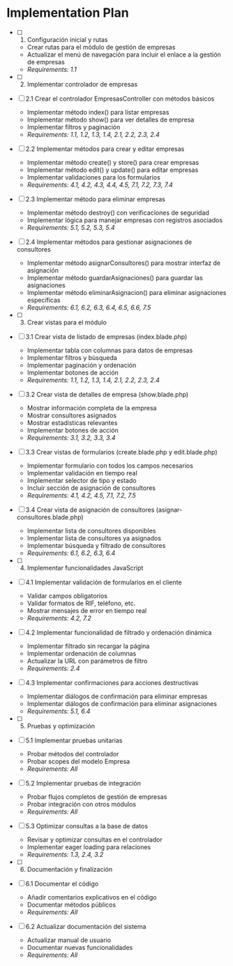 # Implementation Plan

-   [ ] 1. Configuración inicial y rutas

    -   Crear rutas para el módulo de gestión de empresas
    -   Actualizar el menú de navegación para incluir el enlace a la gestión de empresas
    -   _Requirements: 1.1_

-   [ ] 2. Implementar controlador de empresas
-   [ ] 2.1 Crear el controlador EmpresasController con métodos básicos

    -   Implementar método index() para listar empresas
    -   Implementar método show() para ver detalles de empresa
    -   Implementar filtros y paginación
    -   _Requirements: 1.1, 1.2, 1.3, 1.4, 2.1, 2.2, 2.3, 2.4_

-   [ ] 2.2 Implementar métodos para crear y editar empresas

    -   Implementar método create() y store() para crear empresas
    -   Implementar método edit() y update() para editar empresas
    -   Implementar validaciones para los formularios
    -   _Requirements: 4.1, 4.2, 4.3, 4.4, 4.5, 7.1, 7.2, 7.3, 7.4_

-   [ ] 2.3 Implementar método para eliminar empresas

    -   Implementar método destroy() con verificaciones de seguridad
    -   Implementar lógica para manejar empresas con registros asociados
    -   _Requirements: 5.1, 5.2, 5.3, 5.4_

-   [ ] 2.4 Implementar métodos para gestionar asignaciones de consultores

    -   Implementar método asignarConsultores() para mostrar interfaz de asignación
    -   Implementar método guardarAsignaciones() para guardar las asignaciones
    -   Implementar método eliminarAsignacion() para eliminar asignaciones específicas
    -   _Requirements: 6.1, 6.2, 6.3, 6.4, 6.5, 6.6, 7.5_

-   [ ] 3. Crear vistas para el módulo
-   [ ] 3.1 Crear vista de listado de empresas (index.blade.php)

    -   Implementar tabla con columnas para datos de empresas
    -   Implementar filtros y búsqueda
    -   Implementar paginación y ordenación
    -   Implementar botones de acción
    -   _Requirements: 1.1, 1.2, 1.3, 1.4, 2.1, 2.2, 2.3, 2.4_

-   [ ] 3.2 Crear vista de detalles de empresa (show.blade.php)

    -   Mostrar información completa de la empresa
    -   Mostrar consultores asignados
    -   Mostrar estadísticas relevantes
    -   Implementar botones de acción
    -   _Requirements: 3.1, 3.2, 3.3, 3.4_

-   [ ] 3.3 Crear vistas de formularios (create.blade.php y edit.blade.php)

    -   Implementar formulario con todos los campos necesarios
    -   Implementar validación en tiempo real
    -   Implementar selector de tipo y estado
    -   Incluir sección de asignación de consultores
    -   _Requirements: 4.1, 4.2, 4.5, 7.1, 7.2, 7.5_

-   [ ] 3.4 Crear vista de asignación de consultores (asignar-consultores.blade.php)

    -   Implementar lista de consultores disponibles
    -   Implementar lista de consultores ya asignados
    -   Implementar búsqueda y filtrado de consultores
    -   _Requirements: 6.1, 6.2, 6.3, 6.4_

-   [ ] 4. Implementar funcionalidades JavaScript
-   [ ] 4.1 Implementar validación de formularios en el cliente

    -   Validar campos obligatorios
    -   Validar formatos de RIF, teléfono, etc.
    -   Mostrar mensajes de error en tiempo real
    -   _Requirements: 4.2, 7.2_

-   [ ] 4.2 Implementar funcionalidad de filtrado y ordenación dinámica

    -   Implementar filtrado sin recargar la página
    -   Implementar ordenación de columnas
    -   Actualizar la URL con parámetros de filtro
    -   _Requirements: 2.4_

-   [ ] 4.3 Implementar confirmaciones para acciones destructivas

    -   Implementar diálogos de confirmación para eliminar empresas
    -   Implementar diálogos de confirmación para eliminar asignaciones
    -   _Requirements: 5.1, 6.4_

-   [ ] 5. Pruebas y optimización
-   [ ] 5.1 Implementar pruebas unitarias

    -   Probar métodos del controlador
    -   Probar scopes del modelo Empresa
    -   _Requirements: All_

-   [ ] 5.2 Implementar pruebas de integración

    -   Probar flujos completos de gestión de empresas
    -   Probar integración con otros módulos
    -   _Requirements: All_

-   [ ] 5.3 Optimizar consultas a la base de datos

    -   Revisar y optimizar consultas en el controlador
    -   Implementar eager loading para relaciones
    -   _Requirements: 1.3, 2.4, 3.2_

-   [ ] 6. Documentación y finalización
-   [ ] 6.1 Documentar el código

    -   Añadir comentarios explicativos en el código
    -   Documentar métodos públicos
    -   _Requirements: All_

-   [ ] 6.2 Actualizar documentación del sistema
    -   Actualizar manual de usuario
    -   Documentar nuevas funcionalidades
    -   _Requirements: All_
